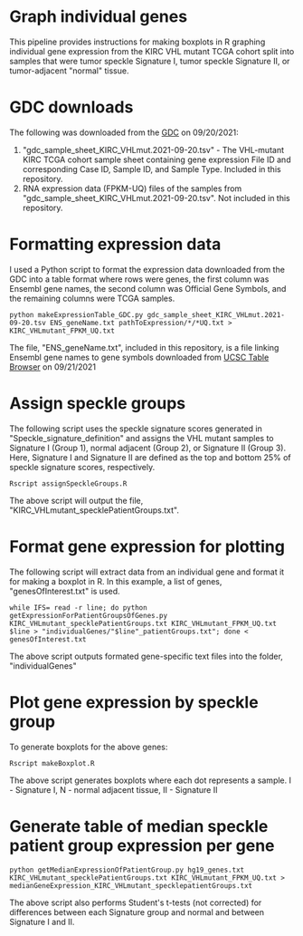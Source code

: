 # Graph individual genes
This pipeline provides instructions for making boxplots in R graphing individual gene expression from the KIRC VHL mutant TCGA cohort split into samples that were tumor speckle Signature I, tumor speckle Signature II, or tumor-adjacent "normal" tissue. 

# GDC downloads
The following was downloaded from the [GDC](https://portal.gdc.cancer.gov/) on 09/20/2021:
1. "gdc_sample_sheet_KIRC_VHLmut.2021-09-20.tsv" - The VHL-mutant KIRC TCGA cohort sample sheet containing gene expression File ID and corresponding Case ID, Sample ID, and Sample Type. Included in this repository.
2. RNA expression data (FPKM-UQ) files of the samples from "gdc_sample_sheet_KIRC_VHLmut.2021-09-20.tsv". Not included in this repository.

# Formatting expression data
I used a Python script to format the expression data downloaded from the GDC into a table format where rows were genes, the first column was Ensembl gene names, the second column was Official Gene Symbols, and the remaining columns were TCGA samples.

```python makeExpressionTable_GDC.py gdc_sample_sheet_KIRC_VHLmut.2021-09-20.tsv ENS_geneName.txt pathToExpression/*/*UQ.txt > KIRC_VHLmutant_FPKM_UQ.txt```

The file, "ENS_geneName.txt", included in this repository, is a file linking Ensembl gene names to gene symbols downloaded from [UCSC Table Browser](https://genome.ucsc.edu/cgi-bin/hgTables) on 09/21/2021

# Assign speckle groups
The following script uses the speckle signature scores generated in "Speckle_signature_definition" and assigns the VHL mutant samples to Signature I (Group 1), normal adjacent (Group 2), or Signature II (Group 3). Here, Signature I and Signature II are defined as the top and bottom 25% of speckle signature scores, respectively.

```Rscript assignSpeckleGroups.R```

The above script will output the file, "KIRC_VHLmutant_specklePatientGroups.txt".

# Format gene expression for plotting
The following script will extract data from an individual gene and format it for making a boxplot in R. In this example, a list of genes, "genesOfInterest.txt" is used. 

```while IFS= read -r line; do python getExpressionForPatientGroupsOfGenes.py KIRC_VHLmutant_specklePatientGroups.txt KIRC_VHLmutant_FPKM_UQ.txt $line > "individualGenes/"$line"_patientGroups.txt"; done < genesOfInterest.txt```

The above script outputs formated gene-specific text files into the folder, "individualGenes"

# Plot gene expression by speckle group
To generate boxplots for the above genes:

```Rscript makeBoxplot.R```

The above script generates boxplots where each dot represents a sample. I - Signature I, N - normal adjacent tissue, II - Signature II

# Generate table of median speckle patient group expression per gene
```python getMedianExpressionOfPatientGroup.py hg19_genes.txt KIRC_VHLmutant_specklePatientGroups.txt KIRC_VHLmutant_FPKM_UQ.txt > medianGeneExpression_KIRC_VHLmutant_specklepatientGroups.txt```

The above script also performs Student's t-tests (not corrected) for differences between each Signature group and normal and between Signature I and II.









